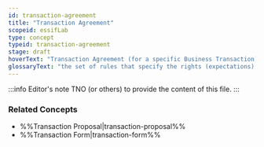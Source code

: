 ```yaml
---
id: transaction-agreement
title: "Transaction Agreement"
scopeid: essifLab
type: concept
typeid: transaction-agreement
stage: draft
hoverText: "Transaction Agreement (for a specific Business Transaction): the set of rules that specify the rights (expectations) and duties (obligations) of Participants towards one another in the context of a specific Business Transaction."
glossaryText: "the set of rules that specify the rights (expectations) and duties (obligations) of %%participants|participant%% towards one another in the context of a specific %%business transaction|business-transaction%%."
---
```


:::info Editor's note
TNO (or others) to provide the content of this file.
:::

### Related Concepts
- %%Transaction Proposal|transaction-proposal%%
- %%Transaction Form|transaction-form%%